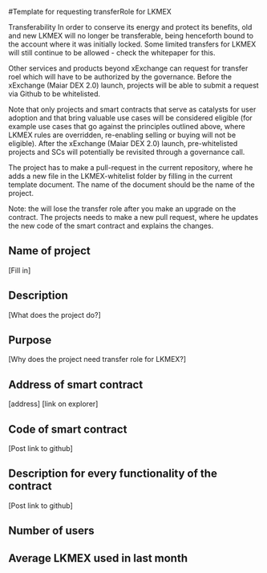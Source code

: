 #Template for requesting transferRole for LKMEX

Transferability
In order to conserve its energy and protect its benefits, old and new LKMEX will no longer be transferable, being 
henceforth bound to the account where it was initially locked. Some limited transfers for LKMEX will still continue 
to be allowed - check the whitepaper for this.

Other services and products beyond xExchange can request for transfer roel which will have to be authorized by the 
governance. Before the xExchange (Maiar DEX 2.0)  launch, projects will be able to submit a request via Github to be 
whitelisted. 

Note that only projects and smart contracts that serve as catalysts for user adoption and that bring valuable use 
cases will be considered eligible (for example use cases that go against the principles outlined above, where LKMEX 
rules are overridden, re-enabling selling or buying will not be eligible). After the  xExchange (Maiar DEX 2.0) launch, 
pre-whitelisted projects and SCs will potentially be revisited through a governance call.

The project has to make a pull-request in the current repository, where he adds a new file in the LKMEX-whitelist 
folder by filling in the current template document. The name of the document should be the name of the project.

Note: the will lose the transfer role after you make an upgrade on the contract. The projects needs to make a new pull
request, where he updates the new code of the smart contract and explains the changes.

## Name of project
[Fill in]

## Description
[What does the project do?]

## Purpose
[Why does the project need transfer role for LKMEX?]

## Address of smart contract
[address] [link on explorer]

## Code of smart contract
[Post link to github]

## Description for every functionality of the contract
[Post link to github]

## Number of users

## Average LKMEX used in last month


